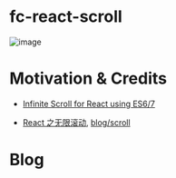 # fc-react-scroll

![image](https://user-images.githubusercontent.com/5803001/44518325-877ebe80-a6fc-11e8-9b62-dda47fabaff5.png)

# Motivation & Credits

- [Infinite Scroll for React using ES6/7](https://gist.github.com/andrewsuzuki/85708fddff4b2cf11b28)

- [React 之无限滚动](https://zhuanlan.zhihu.com/p/32075662), [blog/scroll](https://github.com/huangbinjie/blog/tree/master/assets/app/components/scroll)

# Blog
